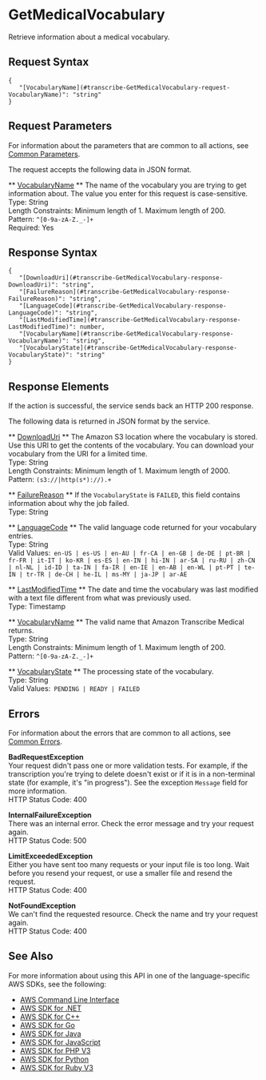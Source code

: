 # GetMedicalVocabulary<a name="API_GetMedicalVocabulary"></a>

Retrieve information about a medical vocabulary\.

## Request Syntax<a name="API_GetMedicalVocabulary_RequestSyntax"></a>

```
{
   "[VocabularyName](#transcribe-GetMedicalVocabulary-request-VocabularyName)": "string"
}
```

## Request Parameters<a name="API_GetMedicalVocabulary_RequestParameters"></a>

For information about the parameters that are common to all actions, see [Common Parameters](CommonParameters.md)\.

The request accepts the following data in JSON format\.

 ** [VocabularyName](#API_GetMedicalVocabulary_RequestSyntax) **   <a name="transcribe-GetMedicalVocabulary-request-VocabularyName"></a>
The name of the vocabulary you are trying to get information about\. The value you enter for this request is case\-sensitive\.   
Type: String  
Length Constraints: Minimum length of 1\. Maximum length of 200\.  
Pattern: `^[0-9a-zA-Z._-]+`   
Required: Yes

## Response Syntax<a name="API_GetMedicalVocabulary_ResponseSyntax"></a>

```
{
   "[DownloadUri](#transcribe-GetMedicalVocabulary-response-DownloadUri)": "string",
   "[FailureReason](#transcribe-GetMedicalVocabulary-response-FailureReason)": "string",
   "[LanguageCode](#transcribe-GetMedicalVocabulary-response-LanguageCode)": "string",
   "[LastModifiedTime](#transcribe-GetMedicalVocabulary-response-LastModifiedTime)": number,
   "[VocabularyName](#transcribe-GetMedicalVocabulary-response-VocabularyName)": "string",
   "[VocabularyState](#transcribe-GetMedicalVocabulary-response-VocabularyState)": "string"
}
```

## Response Elements<a name="API_GetMedicalVocabulary_ResponseElements"></a>

If the action is successful, the service sends back an HTTP 200 response\.

The following data is returned in JSON format by the service\.

 ** [DownloadUri](#API_GetMedicalVocabulary_ResponseSyntax) **   <a name="transcribe-GetMedicalVocabulary-response-DownloadUri"></a>
The Amazon S3 location where the vocabulary is stored\. Use this URI to get the contents of the vocabulary\. You can download your vocabulary from the URI for a limited time\.  
Type: String  
Length Constraints: Minimum length of 1\. Maximum length of 2000\.  
Pattern: `(s3://|http(s*)://).+` 

 ** [FailureReason](#API_GetMedicalVocabulary_ResponseSyntax) **   <a name="transcribe-GetMedicalVocabulary-response-FailureReason"></a>
If the `VocabularyState` is `FAILED`, this field contains information about why the job failed\.  
Type: String

 ** [LanguageCode](#API_GetMedicalVocabulary_ResponseSyntax) **   <a name="transcribe-GetMedicalVocabulary-response-LanguageCode"></a>
The valid language code returned for your vocabulary entries\.  
Type: String  
Valid Values:` en-US | es-US | en-AU | fr-CA | en-GB | de-DE | pt-BR | fr-FR | it-IT | ko-KR | es-ES | en-IN | hi-IN | ar-SA | ru-RU | zh-CN | nl-NL | id-ID | ta-IN | fa-IR | en-IE | en-AB | en-WL | pt-PT | te-IN | tr-TR | de-CH | he-IL | ms-MY | ja-JP | ar-AE` 

 ** [LastModifiedTime](#API_GetMedicalVocabulary_ResponseSyntax) **   <a name="transcribe-GetMedicalVocabulary-response-LastModifiedTime"></a>
The date and time the vocabulary was last modified with a text file different from what was previously used\.  
Type: Timestamp

 ** [VocabularyName](#API_GetMedicalVocabulary_ResponseSyntax) **   <a name="transcribe-GetMedicalVocabulary-response-VocabularyName"></a>
The valid name that Amazon Transcribe Medical returns\.  
Type: String  
Length Constraints: Minimum length of 1\. Maximum length of 200\.  
Pattern: `^[0-9a-zA-Z._-]+` 

 ** [VocabularyState](#API_GetMedicalVocabulary_ResponseSyntax) **   <a name="transcribe-GetMedicalVocabulary-response-VocabularyState"></a>
The processing state of the vocabulary\.  
Type: String  
Valid Values:` PENDING | READY | FAILED` 

## Errors<a name="API_GetMedicalVocabulary_Errors"></a>

For information about the errors that are common to all actions, see [Common Errors](CommonErrors.md)\.

 **BadRequestException**   
Your request didn't pass one or more validation tests\. For example, if the transcription you're trying to delete doesn't exist or if it is in a non\-terminal state \(for example, it's "in progress"\)\. See the exception `Message` field for more information\.  
HTTP Status Code: 400

 **InternalFailureException**   
There was an internal error\. Check the error message and try your request again\.  
HTTP Status Code: 500

 **LimitExceededException**   
Either you have sent too many requests or your input file is too long\. Wait before you resend your request, or use a smaller file and resend the request\.  
HTTP Status Code: 400

 **NotFoundException**   
We can't find the requested resource\. Check the name and try your request again\.  
HTTP Status Code: 400

## See Also<a name="API_GetMedicalVocabulary_SeeAlso"></a>

For more information about using this API in one of the language\-specific AWS SDKs, see the following:
+  [AWS Command Line Interface](https://docs.aws.amazon.com/goto/aws-cli/transcribe-2017-10-26/GetMedicalVocabulary) 
+  [AWS SDK for \.NET](https://docs.aws.amazon.com/goto/DotNetSDKV3/transcribe-2017-10-26/GetMedicalVocabulary) 
+  [AWS SDK for C\+\+](https://docs.aws.amazon.com/goto/SdkForCpp/transcribe-2017-10-26/GetMedicalVocabulary) 
+  [AWS SDK for Go](https://docs.aws.amazon.com/goto/SdkForGoV1/transcribe-2017-10-26/GetMedicalVocabulary) 
+  [AWS SDK for Java](https://docs.aws.amazon.com/goto/SdkForJava/transcribe-2017-10-26/GetMedicalVocabulary) 
+  [AWS SDK for JavaScript](https://docs.aws.amazon.com/goto/AWSJavaScriptSDK/transcribe-2017-10-26/GetMedicalVocabulary) 
+  [AWS SDK for PHP V3](https://docs.aws.amazon.com/goto/SdkForPHPV3/transcribe-2017-10-26/GetMedicalVocabulary) 
+  [AWS SDK for Python](https://docs.aws.amazon.com/goto/boto3/transcribe-2017-10-26/GetMedicalVocabulary) 
+  [AWS SDK for Ruby V3](https://docs.aws.amazon.com/goto/SdkForRubyV3/transcribe-2017-10-26/GetMedicalVocabulary) 